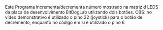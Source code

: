 Este Programa incrementa/decrementa número mostrado na matriz d LEDS da placa de desenvolvimento BitDogLab utilizando dois botões. OBS: no vídeo demonstrativo é utilizado o pino 22 (joystick) para o botão de decremento, enquanto no código em si é utilizado o pino 6.
